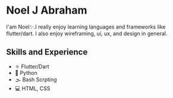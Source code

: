 <!----![Design and Development](https://github.com/noeljabraham/noeljabraham/blob/main/Professional%20LinkedIn%20Banner.jpg)------>

# Noel J Abraham
I'am Noel✨.I really enjoy learning languages and frameworks like flutter/dart. I also enjoy wireframing, ui, ux, and design in general.

## Skills and Experience
* ⚛ Flutter/Dart
* 📱 Python
* 🌫 Bash Scrpting
* 💻 HTML, CSS

